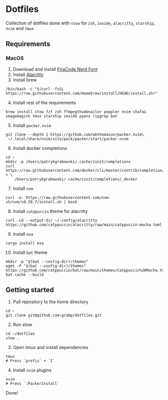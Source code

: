 # Dotfiles

Collection of dotfiles done with `stow` for `zsh`, `zoxide`, `alacritty`, `starship`, `nvim` and `tmux`

## Requirements

### MacOS

1. Download and install [FiraCode Nerd Font](https://www.nerdfonts.com/font-downloads)
2. Install [Alacritty](https://github.com/alacritty/alacritty/releases)
3. Install brew

```shell
/bin/bash -c "$(curl -fsSL https://raw.githubusercontent.com/Homebrew/install/HEAD/install.sh)"
```

4. Install rest of the requirements

```shell
brew install stow fzf zsh ffmpegthumbnailer poppler nvim chafai imagemagick tmux starship zoxide pyenv ripgrep bat
```

5. Install `packer.nvim`

```shell
git clone --depth 1 https://github.com/wbthomason/packer.nvim\
 ~/.local/share/nvim/site/pack/packer/start/packer.nvim
```

6. Install docker completions

```shell
cd ~
mkdir -p /Users/patrykgrabowski/.cache/zinit/completions
curl https://raw.githubusercontent.com/docker/cli/master/contrib/completion/zsh/_docker > \
    /Users/patrykgrabowski/.cache/zinit/completions/_docker
```

7. Install `nvm`

```shell
curl -o- https://raw.githubusercontent.com/nvm-sh/nvm/v0.39.7/install.sh | bash
```

8. Install `catppuccin` theme for alacritty

```shell
curl -LO --output-dir ~/.config/alacritty https://github.com/catppuccin/alacritty/raw/main/catppuccin-mocha.toml
```

9. Install `exa`

```shell
cargo install exa
```

10. Install `bat` theme

```shell
mkdir -p "$(bat --config-dir)/themes"
wget -P "$(bat --config-dir)/themes" https://github.com/catppuccin/bat/raw/main/themes/Catppuccin%20Mocha.tmTheme
bat cache --build
```

## Getting started

1. Pull repository to the home directory

```shell
cd ~
git clone git@github.com:grabp/dotfiles.git
```

2. Run stow

```shell
cd ~/dotfiles
stow .
```

3. Open tmux and install dependencies

```shell
tmux
# Press `prefix` + `I`
```

4. Install `nvim` plugins

```shell
nvim
# Press `:PackerInstall`
```

Done!

